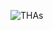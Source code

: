 ![THAs](https://socialify.git.ci/gokulsaraswat/THAs/image?description=1&descriptionEditable=Devsnest%20Take%20Home%20Assignment%20Preceeded%20%20Here%20by%20Me&font=KoHo&forks=1&language=1&logo=https%3A%2F%2Fth.bing.com%2Fth%2Fid%2FOIP.oOBZnIr5PcmdPKO3qeYiRAHaHa%3Fpid%3DImgDet%26rs%3D1&owner=1&pattern=Signal&pulls=1&stargazers=1&theme=Light)
<!-- 
![THAs](https://socialify.git.ci/gokulsaraswat/THAs/image?description=1&descriptionEditable=Devsnest%20Take%20Home%20Assignment%20Preceeded%20%20Here%20by%20Me&font=KoHo&forks=1&language=1&logo=https%3A%2F%2Fth.bing.com%2Fth%2Fid%2FOIP.oOBZnIr5PcmdPKO3qeYiRAHaHa%3Fpid%3DImgDet%26rs%3D1&owner=1&pattern=Overlapping%20Hexagons&stargazers=1&theme=Dark) -->

